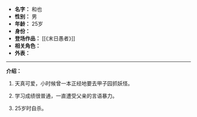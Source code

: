 
- **名字：** 和也
- **性别：** 男
- **年龄：** 25岁
- **身份：** 
- **登场作品：** [[《末日愚者》]]
- **相关角色：** 
- **外表：** 

---

**介绍：** 

1. 天真可爱，小时候曾一本正经地要去甲子园抓妖怪。

2. 学习成绩很普通，一直遭受父亲的言语暴力。

3. 25岁时自杀。
